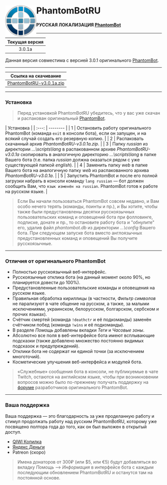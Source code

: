 # <img src="https://github.com/PhantomBotRU/PhantomBotRU/blob/nightly/web/panel/img/logo.png" width="100px" align="left" alt="PhantomBotRU"/> PhantomBotRU
#### РУССКАЯ ЛОКАЛИЗАЦИЯ [PhantomBot](https://phantom.bot "phantom.bot")

---

| Текущая версия |
| :------------: |
|     3.0.1a     |

Данная версия совместима с версией 3.0.1 оригинального [PhantomBot](https://phantom.bot "phantom.bot").

---

| Ссылка на скачивание |
| :------------------: |
| [PhantomBotRU-v3.0.1a.zip](https://github.com/PhantomBotRU/PhantomBotRU/tree/v3.0.1a.zip) |

---

### Установка

> Перед установкой PhantomBotRU убедитесь, что у вас уже скачан и распакован оригинальный [PhantomBot](https://phantom.bot "phantom.bot").

|  Установка |
| :---: | -------- |
|   1   | Остановить работу оригинального PhantomBot (команда `exit` в консоли бота), если он запущен, и на всякий случай создать его резервную копию. |
|   2   | Распаковать скачанный архив *PhantomBotRU-v3.0.1a.zip*. |
|   3   | Папку *russian* из директории *…\scripts\lang* в распакованном архиве *PhantomBotRU-v3.0.1a* скопировать в аналогичную директорию *…\scripts\lang* в папке Вашего бота (т.е. папка *russian* должна оказаться рядом с уже существующей папкой *english*). |
|   4   | Заменить папку *web* в папке Вашего бота на аналогичную папку *web* из распакованного архива *PhantomBotRU-v3.0.1a*. |
|   5   | Запустить PhantomBot и после его полной загрузки набрать в консоли команду `lang russian` — бот должен сообщить Вам, что `язык изменён на russian`. PhantomBot готов к работе на русском языке. |

> Если Вы начали пользоваться PhantomBot совсем недавно, и Вам особо нечего терять (команды, поинты и пр.), и Вы хотите, чтобы также были предустановлены десятки русскоязычных пользовательских команд и оповещений бота при фолловинге, подписке, донате и пр., то остановите работу бота и "обнулите" его, удалив файл *phantombot.db* из директории *…\config* Вашего бота. При следующем запуске бота вместо англоязычных предустановленных команд и оповещений Вы получите русскоязычные.

---

### Отличия от оригинального PhantomBot

* Полностью русскоязычный веб-интерфейс.
* Русскоязычные отклика бота (на данный момент около 90%, но планируется довести до 100%).
* Предустановленные пользовательские команды и оповещения на русском языке.
* Правильная обработка кириллицы (в частности, *Фильтр символов* не парализуют в чате общение на русском, а также, за малыми исключениями, украинском, белорусском, болгарском, сербском и прочих языках).
* Счётчик смертей (команда `!deathctr` и её подкоманды) заменён счётчиком побед (команда `!wins` и её подкоманды).
* В разделе *Помощь* добавлены вкладки *Теги* и *Часовые зоны*.
* Абсолютно все поля в веб-интерфейсе бота имеют всплывающие подсказки (также добавлено множество постоянно видимых подсказок и предупреждений).
* Отклики бота не содержат ни единой точки (за исключением многоточий).
* Косметические улучшения веб-интерфейса и модулей бота.

> «Служебные» сообщения бота в консоли, не публикуемые в чате Twitch, остаются на английском языке, чтобы при возникновении вопросов можно было по-прежнему получать поддержку на [форуме](https://community.phantom.bot) разработчиков оригинального PhantomBot.

---

### Ваша поддержка

Ваша поддержка — это благодарность за уже проделанную работу и стимул продолжать работу над русским PhantomBotRU, которому уже посвящено полтора года до того, как он был выложен в открытый доступ.

* [QIWI Копилка](https://qiwi.me/5e78d024-a014-4334-80d8-a0911dceb328)
* [Яндекс Деньги](https://money.yandex.ru/to/410014576985955)
* Patreon (скоро)

> Имена донаторов от 300₽ (или $5, или €5) будут добавляться во вкладку *Помощь* –> *Информация* в интерфейсе бота с каждым последующим обновлением PhantomBotRU и останутся там на постоянной основе.
